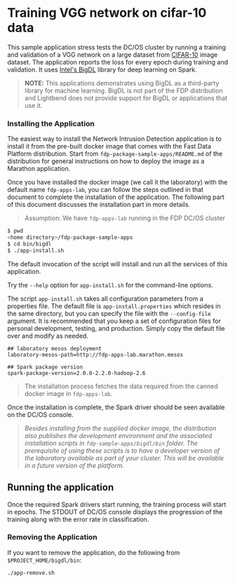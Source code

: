 # Training VGG network on cifar-10 data

This sample application stress tests the DC/OS cluster by running a training and validation of a VGG network on a large dataset from [CIFAR-10](https://www.cs.toronto.edu/~kriz/cifar.html) image dataset. The application reports the loss for every epoch during training and validation. It uses [Intel's BigDL](https://github.com/intel-analytics/BigDL) library for deep learning on Spark.

> **NOTE:** This applications demonstrates using BigDL as a third-party library for machine learning. BigDL is not part of the FDP distribution and Lightbend does not provide support for BigDL or applications that use it.

### Installing the Application

The easiest way to install the Network Intrusion Detection application is to install it from the pre-built docker image that comes with the Fast Data Platform distribution. Start from `fdp-package-sample-apps/README.md` of the distribution for general instructions on how to deploy the image as a Marathon application.

Once you have installed the docker image (we call it the laboratory) with the default name `fdp-apps-lab`, you can follow the steps outlined in that document to complete the installation of the application. The following part of this document discusses the installation part in more details.

> Assumption: We have `fdp-apps-lab` running in the FDP DC/OS cluster

```bash
$ pwd
<home directory>/fdp-package-sample-apps
$ cd bin/bigdl
$ ./app-install.sh
```

The default invocation of the script will install and run all the services of this application.

Try the `--help` option for `app-install.sh` for the command-line options.

The script `app-install.sh` takes all configuration parameters from a properties file.  The default file is `app-install.properties` which resides in the same directory, but you can specify the file with the `--config-file` argument.  It is recommended that you keep a set of configuration files for personal development, testing, and production.  Simply copy the default file over and modify as needed.

```
## laboratory mesos deployment
laboratory-mesos-path=http://fdp-apps-lab.marathon.mesos

## Spark package version
spark-package-version=2.0.0-2.2.0-hadoop-2.6
```

> The installation process fetches the data required from the canned docker image in `fdp-apps-lab`.

Once the installation is complete, the Spark driver should be seen available on the DC/OS console.

> *Besides installing from the supplied docker image, the distribution also publishes the development environment and the associated installation scripts in `fdp-sample-apps/bigdl/bin` folder. The prerequisite of using these scripts is to have a developer version of the laboratory available as part of your cluster. This will be available in a future version of the platform.*

## Running the application

Once the required Spark drivers start running, the training process will start in epochs. The STDOUT of DC/OS console displays the progression of the training along with the error rate in classification.

### Removing the Application

If you want to remove the application, do the following from `$PROJECT_HOME/bigdl/bin`:

```bash
./app-remove.sh
```
